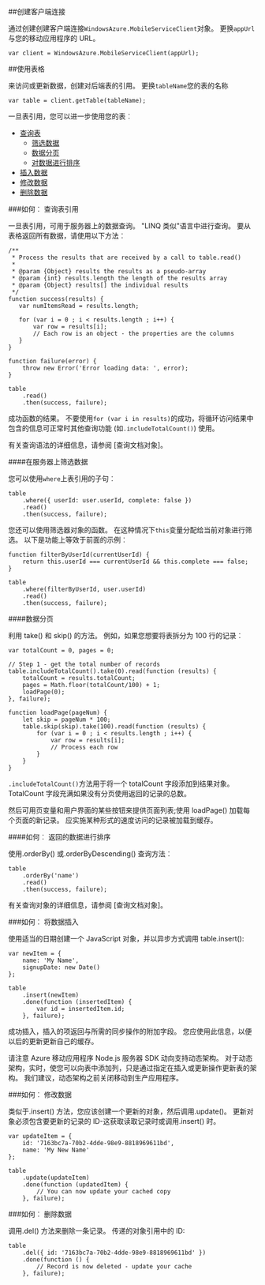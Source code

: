 ##<a name="create-client"></a>创建客户端连接

通过创建创建客户端连接`WindowsAzure.MobileServiceClient`对象。  更换`appUrl`与您的移动应用程序的 URL。

```
var client = WindowsAzure.MobileServiceClient(appUrl);
```

##<a name="table-reference"></a>使用表格

来访问或更新数据，创建对后端表的引用。 更换`tableName`您的表的名称

```
var table = client.getTable(tableName);
```

一旦表引用，您可以进一步使用您的表︰

* [查询表](#querying)
  * [筛选数据](#table-filter)
  * [数据分页](#table-paging)
  * [对数据进行排序](#sorting-data)
* [插入数据](#inserting)
* [修改数据](#modifying)
* [删除数据](#deleting)

###<a name="querying"></a>如何︰ 查询表引用

一旦表引用，可用于服务器上的数据查询。  "LINQ 类似"语言中进行查询。
要从表格返回所有数据，请使用以下方法︰

```
/**
 * Process the results that are received by a call to table.read()
 *
 * @param {Object} results the results as a pseudo-array
 * @param {int} results.length the length of the results array
 * @param {Object} results[] the individual results
 */
function success(results) {
   var numItemsRead = results.length;

   for (var i = 0 ; i < results.length ; i++) {
       var row = results[i];
       // Each row is an object - the properties are the columns
   }
}

function failure(error) {
    throw new Error('Error loading data: ', error);
}

table
    .read()
    .then(success, failure);
```

成功函数的结果。   不要使用`for (var i in results)`的成功，将循环访问结果中包含的信息可正常时其他查询功能 (如`.includeTotalCount()`) 使用。

有关查询语法的详细信息，请参阅 [查询文档对象]。

####<a name="table-filter"></a>在服务器上筛选数据

您可以使用`where`上表引用的子句︰

```
table
    .where({ userId: user.userId, complete: false })
    .read()
    .then(success, failure);
```

您还可以使用筛选器对象的函数。  在这种情况下`this`变量分配给当前对象进行筛选。  以下是功能上等效于前面的示例︰

```
function filterByUserId(currentUserId) {
    return this.userId === currentUserId && this.complete === false;
}

table
    .where(filterByUserId, user.userId)
    .read()
    .then(success, failure);
```

####<a name="table-paging"></a>数据分页

利用 take() 和 skip() 的方法。  例如，如果您想要将表拆分为 100 行的记录︰

```
var totalCount = 0, pages = 0;

// Step 1 - get the total number of records
table.includeTotalCount().take(0).read(function (results) {
    totalCount = results.totalCount;
    pages = Math.floor(totalCount/100) + 1;
    loadPage(0);
}, failure);

function loadPage(pageNum) {
    let skip = pageNum * 100;
    table.skip(skip).take(100).read(function (results) {
        for (var i = 0 ; i < results.length ; i++) {
            var row = results[i];
            // Process each row
        }
    }
}
```

`.includeTotalCount()`方法用于将一个 totalCount 字段添加到结果对象。  TotalCount 字段充满如果没有分页使用返回的记录的总数。

然后可用页变量和用户界面的某些按钮来提供页面列表;使用 loadPage() 加载每个页面的新记录。  应实施某种形式的速度访问的记录被加载到缓存。


####<a name="sorting-data"></a>如何︰ 返回的数据进行排序

使用.orderBy() 或.orderByDescending() 查询方法︰

```
table
    .orderBy('name')
    .read()
    .then(success, failure);
```

有关查询对象的详细信息，请参阅 [查询文档对象]。

###<a name="inserting"></a>如何︰ 将数据插入

使用适当的日期创建一个 JavaScript 对象，并以异步方式调用 table.insert():

```
var newItem = {
    name: 'My Name',
    signupDate: new Date()
};

table
    .insert(newItem)
    .done(function (insertedItem) {
        var id = insertedItem.id;
    }, failure);
```

成功插入，插入的项返回与所需的同步操作的附加字段。  您应使用此信息，以便以后的更新更新自己的缓存。

请注意 Azure 移动应用程序 Node.js 服务器 SDK 动向支持动态架构。
对于动态架构，实时，使您可以向表中添加列，只是通过指定在插入或更新操作更新表的架构。  我们建议，动态架构之前关闭移动到生产应用程序。

###<a name="modifying"></a>如何︰ 修改数据

类似于.insert() 方法，您应该创建一个更新的对象，然后调用.update()。  更新对象必须包含要更新的记录的 ID-这获取读取记录时或调用.insert() 时。

```
var updateItem = {
    id: '7163bc7a-70b2-4dde-98e9-8818969611bd',
    name: 'My New Name'
};

table
    .update(updateItem)
    .done(function (updatedItem) {
        // You can now update your cached copy
    }, failure);
```

###<a name="deleting"></a>如何︰ 删除数据

调用.del() 方法来删除一条记录。  传递的对象引用中的 ID:

```
table
    .del({ id: '7163bc7a-70b2-4dde-98e9-8818969611bd' })
    .done(function () {
        // Record is now deleted - update your cache
    }, failure);
```
